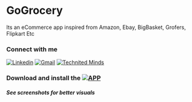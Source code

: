 # GoGrocery
Its an eCommerce app inspired from Amazon, Ebay, BigBasket, Grofers, Flipkart Etc


### Connect with me 
[![Linkedin](https://img.shields.io/badge/-Adarsh%20Sahu-blue?style=flat-square&logo=linkedin&logoColor=white&link=https://www.linkedin.com/in/sahuadarsh0/)](https://www.linkedin.com/in/sahuadarsh0/)
[![Gmail](https://img.shields.io/badge/-sahuadarsh0@gmail.com-gray?style=flat-square&logo=gmail&logoColor=red&link=)](mailto:sahuadarsh0@gmail.com)
[![Technited Minds](https://img.shields.io/badge/-Technited%20Minds-blue?style=flat-square&logo=android&logoColor=white&link=https://www.technitedminds.com/)](http://www.technitedminds.com/)


### Download and install the [![APP](https://img.shields.io/badge/-APP-green?style=flat-square&logo=android&logoColor=white&link=https://play.google.com/store/apps/details?id=technited.minds.gogrocery/)](https://play.google.com/store/apps/details?id=technited.minds.gogrocery/)
##### See screenshots for better visuals
